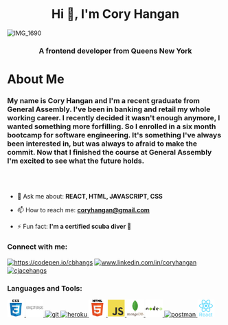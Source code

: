 
<h1 align="center">Hi 👋, I'm Cory Hangan</h1>

<img>![IMG_1690](https://user-images.githubusercontent.com/94818557/172450512-abe3196e-ab24-4fd6-9366-e687b4c9b93f.jpg)</img>

<h3 align="center">A frontend developer from Queens New York</h3>

<h1>About Me</h1>

<h3> My name is Cory Hangan and I'm a recent graduate from General Assembly. I've been in banking and retail my whole working career. I recently decided it wasn't enough anymore, I wanted something more forfilling. So I enrolled in a six month bootcamp for software engineering. It's something I've always been interested in, but was always to afraid to make the commit. Now that I finished the course at General Assembly I'm excited to see what the future holds.</h3>

<br />
<br />

- 💬 Ask me about: **REACT, HTML, JAVASCRIPT, CSS**

- 📫 How to reach me: **coryhangan@gmail.com**

- ⚡ Fun fact: **I'm a certified scuba diver 🦈**

<h3 align="left">Connect with me:</h3>
<p align="left">
<a href="https://codepen.io/https://codepen.io/cbhangs" target="blank"><img align="center" src="https://raw.githubusercontent.com/rahuldkjain/github-profile-readme-generator/master/src/images/icons/Social/codepen.svg" alt="https://codepen.io/cbhangs" height="30" width="40" /></a>
<a href="https://linkedin.com/in/www.linkedin.com/in/coryhangan" target="blank"><img align="center" src="https://raw.githubusercontent.com/rahuldkjain/github-profile-readme-generator/master/src/images/icons/Social/linked-in-alt.svg" alt="www.linkedin.com/in/coryhangan" height="30" width="40" /></a>
<a href="https://instagram.com/cjacehangs" target="blank"><img align="center" src="https://raw.githubusercontent.com/rahuldkjain/github-profile-readme-generator/master/src/images/icons/Social/instagram.svg" alt="cjacehangs" height="30" width="40" /></a>
</p>

<h3 align="left">Languages and Tools:</h3>
<p align="left"> <a href="https://www.w3schools.com/css/" target="_blank" rel="noreferrer"> <img src="https://raw.githubusercontent.com/devicons/devicon/master/icons/css3/css3-original-wordmark.svg" alt="css3" width="40" height="40"/> </a> <a href="https://expressjs.com" target="_blank" rel="noreferrer"> <img src="https://raw.githubusercontent.com/devicons/devicon/master/icons/express/express-original-wordmark.svg" alt="express" width="40" height="40"/> </a> <a href="https://git-scm.com/" target="_blank" rel="noreferrer"> <img src="https://www.vectorlogo.zone/logos/git-scm/git-scm-icon.svg" alt="git" width="40" height="40"/> </a> <a href="https://heroku.com" target="_blank" rel="noreferrer"> <img src="https://www.vectorlogo.zone/logos/heroku/heroku-icon.svg" alt="heroku" width="40" height="40"/> </a> <a href="https://www.w3.org/html/" target="_blank" rel="noreferrer"> <img src="https://raw.githubusercontent.com/devicons/devicon/master/icons/html5/html5-original-wordmark.svg" alt="html5" width="40" height="40"/> </a> <a href="https://developer.mozilla.org/en-US/docs/Web/JavaScript" target="_blank" rel="noreferrer"> <img src="https://raw.githubusercontent.com/devicons/devicon/master/icons/javascript/javascript-original.svg" alt="javascript" width="40" height="40"/> </a> <a href="https://www.mongodb.com/" target="_blank" rel="noreferrer"> <img src="https://raw.githubusercontent.com/devicons/devicon/master/icons/mongodb/mongodb-original-wordmark.svg" alt="mongodb" width="40" height="40"/> </a> <a href="https://nodejs.org" target="_blank" rel="noreferrer"> <img src="https://raw.githubusercontent.com/devicons/devicon/master/icons/nodejs/nodejs-original-wordmark.svg" alt="nodejs" width="40" height="40"/> </a> <a href="https://postman.com" target="_blank" rel="noreferrer"> <img src="https://www.vectorlogo.zone/logos/getpostman/getpostman-icon.svg" alt="postman" width="40" height="40"/> </a> <a href="https://reactjs.org/" target="_blank" rel="noreferrer"> <img src="https://raw.githubusercontent.com/devicons/devicon/master/icons/react/react-original-wordmark.svg" alt="react" width="40" height="40"/> </a> </p>
